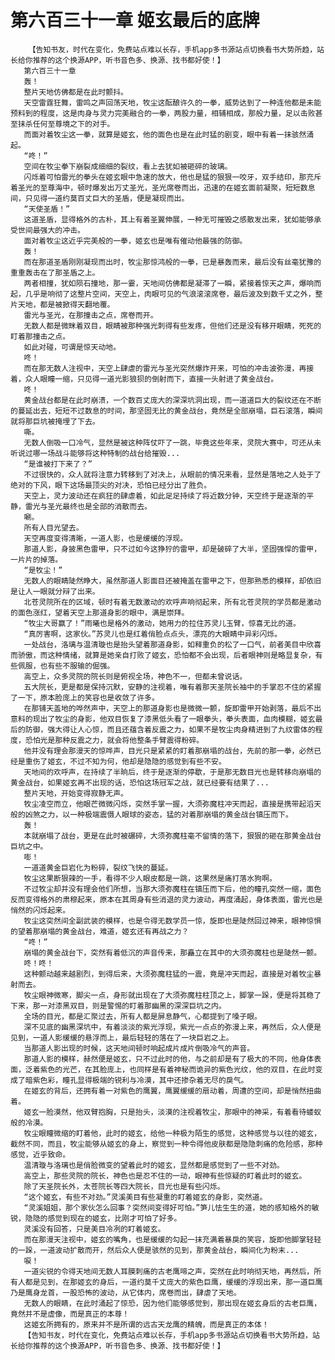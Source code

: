 # 第六百三十一章 姬玄最后的底牌
        【告知书友，时代在变化，免费站点难以长存，手机app多书源站点切换看书大势所趋，站长给你推荐的这个换源APP，听书音色多、换源、找书都好使！】
       第六百三十一章
       轰！
       整片天地仿佛都是在此时颤抖。
       天空雷霆狂舞，雷鸣之声回荡天地，牧尘这酝酿许久的一拳，威势达到了一种连他都是未能预料到的程度，这是肉身与灵力完美融合的一拳，两股力量，相辅相成，那般力量，足以击败甚至抹杀任何至尊境之下的对手。
       而面对着牧尘这一拳，就算是姬玄，他的面色也是在此时猛的剧变，眼中有着一抹骇然涌起。
       “咚！”
       空间在牧尘拳下崩裂成细细的裂纹，看上去犹如被砸碎的玻璃。
       闪烁着可怕雷光的拳头在姬玄眼中急速的放大，他也是猛的狠狠一咬牙，双手结印，那充斥着圣光的至尊海中，顿时爆发出万丈圣光，圣光席卷而出，迅速的在姬玄面前凝聚，短短数息间，只见得一道约莫百丈巨大的圣盾，便是凝现而出。
       “天使圣盾！”
       这道圣盾，显得格外的古朴，其上有着圣翼伸展，一种无可摧毁之感散发出来，犹如能够承受世间最强大的冲击。
       面对着牧尘这近乎完美般的一拳，姬玄也是唯有催动他最强的防御。
       轰！
       而在那道圣盾刚刚凝现而出时，牧尘那惊鸿般的一拳，已是暴轰而来，最后没有丝毫犹豫的重重轰击在了那圣盾之上。
       两者相撞，犹如陨石撞地，那一霎，天地间仿佛都是凝滞了一瞬，紧接着惊天之声，爆响而起，几乎是响彻了这整片空间，天空上，肉眼可见的气浪滚滚席卷，最后波及到数千丈之外，整片天地，都是被掀得天翻地覆。
       雷光与圣光，在那撞击之点，席卷而开。
       无数人都是微眯着双目，眼睛被那种强光刺得有些发疼，但他们还是没有移开眼睛，死死的盯着那撞击之点。
       如此对碰，可谓是惊天动地。
       咚！
       而在那无数人注视中，天空上肆虐的雷光与圣光突然爆炸开来，可怕的冲击波弥漫，再接着，众人眼瞳一缩，只见得一道光影狼狈的倒射而下，直接一头射进了黄金战台。
       咚！
       黄金战台都是在此时崩溃，一个数百丈庞大的深深坑洞出现，而一道道巨大的裂纹还在不断的蔓延出去，短短不过数息的时间，那坚固无比的黄金战台，竟然是全部崩塌，巨石滚落，瞬间就将那巨坑被掩埋了下去。
       嘶。
       无数人倒吸一口冷气，显然是被这种阵仗吓了一跳，毕竟这些年来，灵院大赛中，可还从未听说过哪一场战斗能够将这种特制的战台给摧毁...
       “是谁被打下来了？”
       不过很快的，众人就将注意力转移到了对决上，从眼前的情况来看，显然是落地之人处于了绝对的下风，眼下这场最顶尖的对决，恐怕已经分出了胜负。
       天空上，灵力波动还在疯狂的肆虐着，如此足足持续了将近数分钟，天空终于是逐渐的平静，雷光与圣光最终也是全部的消散而去。
       唰。
       所有人目光望去。
       天空再度变得清晰，一道人影，也是缓缓的浮现。
       那道人影，身披黑色雷甲，只不过如今这狰狞的雷甲，却是破碎了大半，坚固强悍的雷甲，一片片的掉落。
       “是牧尘！”
       无数人的眼睛陡然睁大，虽然那道人影面目还被掩盖在雷甲之下，但那熟悉的模样，却依旧是让人一眼就分辩了出来。
       北苍灵院所在的区域，顿时有着无数激动的欢呼声响彻起来，所有北苍灵院的学员都是激动的面色涨红，望着天空上那道身影的眼中，满是崇拜。
       “牧尘大哥赢了！”雨曦也是格外的激动，她用力的拉住苏灵儿玉臂，惊喜无比的道。
       “真厉害啊，这家伙。”苏灵儿也是红着俏脸点点头，漂亮的大眼睛中异彩闪烁。
       一处战台，洛璃与温清璇也是抬头望着那道身影，如释重负的松了一口气，前者美目中欣喜而骄傲，而这种情绪，就算是她亲自打败了姬玄，恐怕都不会出现，后者眼神则是略显复杂，有些佩服，也有些不服输的倔强。
       高空上，众多灵院的院长则是俯视全场，神色不一，但都未曾说话。
       五大院长，更是都是保持沉默，安静的注视着，唯有着那天圣院长袖中的手掌忍不住的紧握了一下，原本脸庞上的笑容也是收敛了许多。
       在那铺天盖地的哗然声中，天空上的那道身影也是微微一颤，旋即雷甲开始剥落，最后不出意料的现出了牧尘的身影，他双目恢复了漆黑低头看了一眼拳头，拳头表面，血肉模糊，姬玄最后的防御，强大得让人心惊，而且还蕴含着反震之力，如果不是牧尘肉身精进到了九纹雷体的程度，恐怕光是那种反震之力，就会将他整条手臂震得粉碎。
       他并没有理会那漫天的惊哗声，目光只是紧紧的盯着那崩塌的战台，先前的那一拳，必然已经是重伤了姬玄，不过不知为何，他却是隐隐的感觉到有些不安。
       天地间的欢呼声，在持续了半晌后，终于是逐渐的停歇，于是那无数目光也是转移向崩塌的黄金战台，如果姬玄再不出现的话，恐怕这场冠军之战，就已经要有结果了...
       整片天地，开始变得寂静无声。
       牧尘凌空而立，他眼芒微微闪烁，突然手掌一握，大须弥魔柱冲天而起，直接是携带起滔天般的凶煞之力，以一种极端震慑人眼球的姿态，猛的对着那崩塌的黄金战台镇压而下。
       轰！
       本就崩塌了战台，更是在此时被碾碎，大须弥魔柱毫不留情的落下，狠狠的砸在那黄金战台巨坑之中。
       嘭！
       一道道黄金巨岩化为粉碎，裂纹飞快的蔓延。
       牧尘这果断狠辣的一手，看得不少人眼皮都是一跳，这果然是痛打落水狗啊。
       不过牧尘却并没有理会他们所想，当那大须弥魔柱在镇压而下后，他的瞳孔突然一缩，面色反而变得格外的肃穆起来，原本在其周身有些消退的灵力波动，再度涌起，身体表面，雷光也是悄然的闪烁起来。
       牧尘这突然间全副武装的模样，也是令得无数学员一惊，旋即也是陡然回过神来，眼神惊惧的望着那崩塌的黄金战台，难道，姬玄还有再战之力？
       “咚！”
       崩塌的黄金战台下，突然有着低沉的声音传来，那矗立在其中的大须弥魔柱也是陡然一颤。
       咚！咚！
       这种颤动越来越剧烈，到得后来，大须弥魔柱猛的一震，竟是冲天而起，直接是对着牧尘暴射而去。
       牧尘眼神微寒，脚尖一点，身形就出现在了大须弥魔柱柱顶之上，脚掌一跺，便是将其稳了下来，那一对漆黑双目，则是警惕的盯着那幽黑的深深巨坑之内。
       全场的目光，都是汇聚过去，所有人都是屏息静气，心都提到了嗓子眼。
       深不见底的幽黑深坑中，有着淡淡的紫光浮现，紫光一点点的弥漫上来，再然后，众人便是见到，一道人影缓缓的悬浮而上，最后轻轻的落在了一块巨岩之上。
       当那道人影出现的时候，这天地间顿时响起成片成片倒吸冷气的声音。
       那道人影的模样，赫然便是姬玄，只不过此时的他，与之前却是有了极大的不同，他身体表面，泛着紫色的光芒，在其脸庞上，也同样是有着神秘而诡异的紫色光纹，他的双目，在此时变成了暗紫色彩，瞳孔显得极端的锐利与冷漠，其中还掺杂着无尽的戾气。
       在姬玄的背后，还拥有着一对紫色的鹰翼，鹰翼缓缓的扇动着，周遭的空间，却是悄然扭曲着。
       姬玄一脸漠然，他双臂抱胸，只是抬头，淡漠的注视着牧尘，那眼中的神采，有着看待蝼蚁般的冷漠。
       牧尘眼瞳微缩的盯着他，此时的姬玄，给他一种极为陌生的感觉，这种感觉与以往的姬玄，截然不同，而且，牧尘能够从姬玄的身上，察觉到一种令得他皮肤都是隐隐刺痛的危险感，那种感觉，近乎致命。
       温清璇与洛璃也是俏脸微变的望着此时的姬玄，显然都是感觉到了一些不对劲。
       高空上，那些灵院的院长，神色也是忍不住的一动，眼神有些惊疑的盯着此时的姬玄。
       除了天圣院长外，太苍院长等四大院长，目光也是有些闪烁。
       “这个姬玄，有些不对劲。”灵溪美目有些凝重的盯着姬玄的身影，突然道。
       “灵溪姐姐，那个家伙怎么回事？突然间变得好可怕。”笋儿怯生生的道，她的感知格外的敏锐，隐隐的感觉到现在的姬玄，比刚才可怕了好多。
       灵溪没有回答，只是美目冷冽的盯着姬玄。
       而在那漫天注视中，姬玄的嘴角，也是缓缓的勾起一抹充满着暴戾的笑容，旋即他脚掌轻轻的一跺，一道波动扩散而开，然后众人便是骇然的见到，那黄金战台，瞬间化为粉末...
       唳！
       一道尖锐的令得天地间无数人耳膜刺痛的古老鹰啼之声，突然在此时响彻天地，再然后，所有人都是见到，在那姬玄的身后，一道约莫千丈庞大的紫色巨鹰，缓缓的浮现出来，那一道巨鹰乃是鹰身龙首，一股恐怖的波动，从它体内，席卷而出，肆虐了天地。
       无数人的眼睛，在此时涌起了惊恐，因为他们能够感觉到，那出现在姬玄身后的古老巨鹰，竟然并不是虚像，而是真正的本尊！
       这姬玄所拥有的，原来并不是所谓的远古天龙鹰的精魄，而是真正的本体！
       【告知书友，时代在变化，免费站点难以长存，手机app多书源站点切换看书大势所趋，站长给你推荐的这个换源APP，听书音色多、换源、找书都好使！】